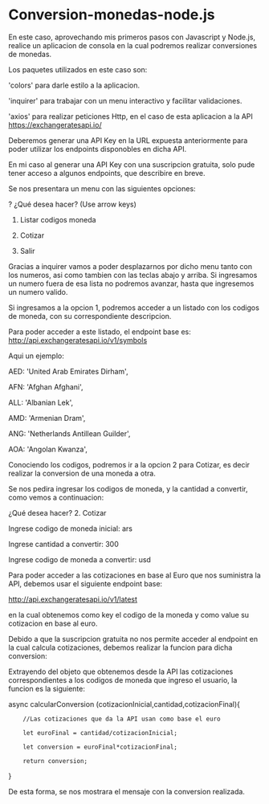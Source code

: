 # Conversion-monedas-node.js

En este caso, aprovechando mis primeros pasos con Javascript y Node.js, realice un aplicacion de consola
en la cual podremos realizar conversiones de monedas.

Los paquetes utilizados en este caso son: 

'colors' para darle estilo a la aplicacion.

'inquirer' para trabajar con un menu interactivo y facilitar validaciones.

'axios' para realizar peticiones Http, en el caso de esta aplicacion a la API https://exchangeratesapi.io/

Deberemos generar una API Key en la URL expuesta anteriormente para poder utilizar los endpoints disponobles en dicha API.

En mi caso al generar una API Key con una suscripcion gratuita, solo pude tener acceso a algunos endpoints, que describire en
breve.

Se nos presentara un menu con las siguientes opciones:


? ¿Qué desea hacer? (Use arrow keys)

 1. Listar codigos moneda
  
 2. Cotizar
  
 0. Salir


Gracias a inquirer vamos a poder desplazarnos por dicho menu tanto con los numeros, asi como tambien con las teclas abajo y arriba. Si ingresamos un numero fuera de esa lista no podremos avanzar, hasta que ingresemos un numero valido.

Si ingresamos a la opcion 1, podremos acceder a un listado con los codigos de moneda, con su correspondiente descripcion.

Para poder acceder a este listado, el endpoint base es:  http://api.exchangeratesapi.io/v1/symbols

Aqui un ejemplo:

  AED: 'United Arab Emirates Dirham',  
  
  AFN: 'Afghan Afghani',
  
  ALL: 'Albanian Lek',
  
  AMD: 'Armenian Dram',
  
  ANG: 'Netherlands Antillean Guilder',
  
  AOA: 'Angolan Kwanza',
  
  

Conociendo los codigos, podremos ir a la opcion 2 para Cotizar, es decir realizar la conversion de una moneda a otra.

Se nos pedira ingresar los codigos de moneda, y la cantidad a convertir, como vemos a continuacion:



¿Qué desea hacer? 2. Cotizar       

Ingrese codigo de moneda inicial:  ars

Ingrese cantidad a convertir:  300     

Ingrese codigo de moneda a convertir:  usd


Para poder acceder a las cotizaciones en base al Euro que nos suministra la API, debemos usar el siguiente endpoint base:

http://api.exchangeratesapi.io/v1/latest

en la cual obtenemos como key el codigo de la moneda y como value su cotizacion en base al euro.

Debido a que la suscripcion gratuita no nos permite acceder al endpoint en la cual calcula cotizaciones, debemos realizar la
funcion para dicha conversion:

Extrayendo del objeto que obtenemos desde la API las cotizaciones correspondientes a los codigos de moneda que ingreso el usuario, la funcion es la siguiente:



async calcularConversion (cotizacionInicial,cantidad,cotizacionFinal){

        //Las cotizaciones que da la API usan como base el euro

        let euroFinal = cantidad/cotizacionInicial;

        let conversion = euroFinal*cotizacionFinal;

        return conversion;

}


De esta forma, se nos mostrara el mensaje con la conversion realizada.












